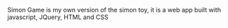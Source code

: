 Simon Game is my own version of the simon toy, it is a web app built with javascript, JQuery, HTML and CSS 
